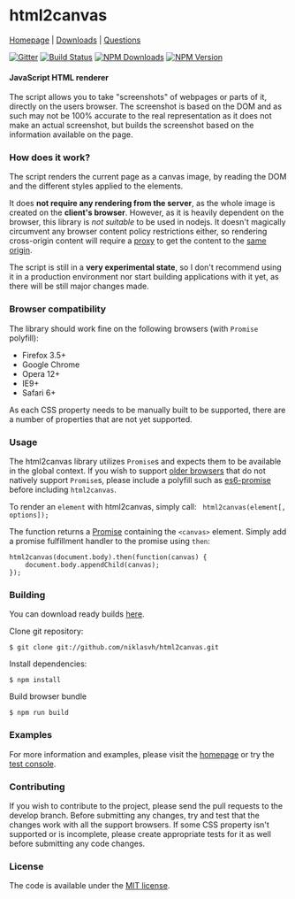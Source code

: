 html2canvas
===========

[Homepage](https://html2canvas.hertzen.com) | [Downloads](https://github.com/niklasvh/html2canvas/releases) | [Questions](http://stackoverflow.com/questions/tagged/html2canvas?sort=newest)

[![Gitter](https://badges.gitter.im/Join%20Chat.svg)](https://gitter.im/niklasvh/html2canvas?utm_source=badge&utm_medium=badge&utm_campaign=pr-badge) 
[![Build Status](https://dev.azure.com/niklasvh/html2canvas/_apis/build/status/niklasvh.html2canvas?branchName=master)](https://dev.azure.com/niklasvh/html2canvas/_build/latest?definitionId=1&branchName=master)
[![NPM Downloads](https://img.shields.io/npm/dm/html2canvas.svg)](https://www.npmjs.org/package/html2canvas)
[![NPM Version](https://img.shields.io/npm/v/html2canvas.svg)](https://www.npmjs.org/package/html2canvas)

#### JavaScript HTML renderer ####

 The script allows you to take "screenshots" of webpages or parts of it, directly on the users browser. The screenshot is based on the DOM and as such may not be 100% accurate to the real representation as it does not make an actual screenshot, but builds the screenshot based on the information available on the page.


### How does it work? ###
The script renders the current page as a canvas image, by reading the DOM and the different styles applied to the elements.

It does **not require any rendering from the server**, as the whole image is created on the **client's browser**. However, as it is heavily dependent on the browser, this library is *not suitable* to be used in nodejs.
It doesn't magically circumvent any browser content policy restrictions either, so rendering cross-origin content will require a [proxy](https://github.com/niklasvh/html2canvas/wiki/Proxies) to get the content to the [same origin](http://en.wikipedia.org/wiki/Same_origin_policy).

The script is still in a **very experimental state**, so I don't recommend using it in a production environment nor start building applications with it yet, as there will be still major changes made.

### Browser compatibility ###

The library should work fine on the following browsers (with `Promise` polyfill):

* Firefox 3.5+
* Google Chrome
* Opera 12+
* IE9+
* Safari 6+

As each CSS property needs to be manually built to be supported, there are a number of properties that are not yet supported.

### Usage ###

The html2canvas library utilizes `Promise`s and expects them to be available in the global context. If you wish to
support [older browsers](http://caniuse.com/#search=promise) that do not natively support `Promise`s, please include a polyfill such as
[es6-promise](https://github.com/jakearchibald/es6-promise) before including `html2canvas`.

To render an `element` with html2canvas, simply call:
` html2canvas(element[, options]);`

The function returns a [Promise](https://developer.mozilla.org/en-US/docs/Web/JavaScript/Reference/Global_Objects/Promise) containing the `<canvas>` element. Simply add a promise fulfillment handler to the promise using `then`:

    html2canvas(document.body).then(function(canvas) {
        document.body.appendChild(canvas);
    });

### Building ###

You can download ready builds [here](https://github.com/niklasvh/html2canvas/releases).

Clone git repository:

    $ git clone git://github.com/niklasvh/html2canvas.git

Install dependencies:

    $ npm install

Build browser bundle

    $ npm run build

### Examples ###

For more information and examples, please visit the [homepage](https://html2canvas.hertzen.com) or try the [test console](https://html2canvas.hertzen.com/tests/).

### Contributing ###

If you wish to contribute to the project, please send the pull requests to the develop branch. Before submitting any changes, try and test that the changes work with all the support browsers. If some CSS property isn't supported or is incomplete, please create appropriate tests for it as well before submitting any code changes.

### License ###

The code is available under the [MIT license](LICENSE.txt).
